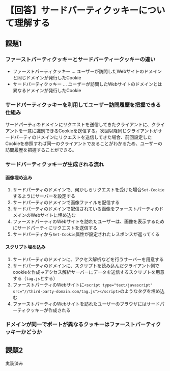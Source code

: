 # 【回答】サードパーティクッキーについて理解する

## 課題1

### ファーストパーティクッキーとサードパーティークッキーの違い

- ファーストパーティクッキー … ユーザーが訪問したWebサイトのドメインと同じドメインが発行したCookie
- サードパーティクッキー … ユーザーが訪問したWebサイトのドメインとは異なるドメインが発行したCookie

### サードパーティクッキーを利用してユーザー訪問履歴を把握できる仕組み

サードパーティのドメインにリクエストを送信してきたクライアントに、クライアントを一意に識別できるCookieを送信する。次回以降同じクライアントがサードパーティのドメインにリクエストを送信してきた場合、前回設定したCookieを参照すれば同一のクライアントであることがわかるため、ユーザーの訪問履歴を把握することができる。

### サードパーティクッキーが生成される流れ

#### 画像埋め込み

1. サードパーティのドメインで、何かしらリクエストを受けた場合`Set-Cookie`するようにサーバーを設定する
2. サードパーティのドメインで画像ファイルを配信する
3. サードパーティのドメインで配信されている画像をファーストパーティのドメインのWebサイトに埋め込む
4. ファーストパーティのWebサイトを訪れたユーザーは、画像を表示するためにサードパーティにリクエストを送信する
5. サードパーティから`Set-Cookie`属性が設定されたレスポンスが返ってくる

#### スクリプト埋め込み

1. サードパーティのドメインに、アクセス解析などを行うサーバーを用意する
2. サードパーティのドメインに、スクリプトを読み込んだクライアント側でcookieを作成→アクセス解析サーバーにデータを送信するスクリプトを用意する（`tag.js`とする）
3. ファーストパーティのWebサイトに`<script type="text/javascript" src="//third-party-domain.com/tag.js"></script>`のようなタグを埋め込む
4. ファーストパーティのWebサイトを訪れたユーザーのブラウザにはサードパーティクッキーが作成される

### ドメインが同一でポートが異なるクッキーはファーストパーティクッキーかどうか



## 課題2

実装済み